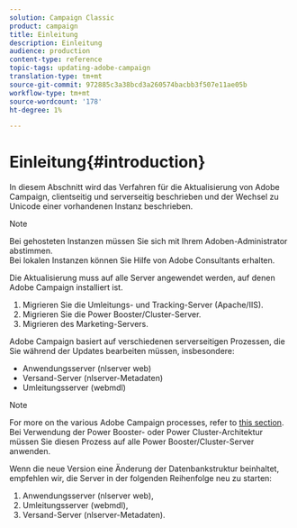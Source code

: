 ```yaml
---
solution: Campaign Classic
product: campaign
title: Einleitung
description: Einleitung
audience: production
content-type: reference
topic-tags: updating-adobe-campaign
translation-type: tm+mt
source-git-commit: 972885c3a38bcd3a260574bacbb3f507e11ae05b
workflow-type: tm+mt
source-wordcount: '178'
ht-degree: 1%

---
```



# Einleitung{#introduction}

In diesem Abschnitt wird das Verfahren für die Aktualisierung von Adobe Campaign, clientseitig und serverseitig beschrieben und der Wechsel zu Unicode einer vorhandenen Instanz beschrieben.

>[!NOTE]
>
>Bei gehosteten Instanzen müssen Sie sich mit Ihrem Adoben-Administrator abstimmen.\
>Bei lokalen Instanzen können Sie Hilfe von Adobe Consultants erhalten.

Die Aktualisierung muss auf alle Server angewendet werden, auf denen Adobe Campaign installiert ist.

1. Migrieren Sie die Umleitungs- und Tracking-Server (Apache/IIS).
1. Migrieren Sie die Power Booster/Cluster-Server.
1. Migrieren des Marketing-Servers.

Adobe Campaign basiert auf verschiedenen serverseitigen Prozessen, die Sie während der Updates bearbeiten müssen, insbesondere:

* Anwendungsserver (nlserver web)
* Versand-Server (nlserver-Metadaten)
* Umleitungsserver (webmdl)

>[!NOTE]
>
>For more on the various Adobe Campaign processes, refer to [this section](../../installation/using/general-architecture.md#logical-application-layer).\
>Bei Verwendung der Power Booster- oder Power Cluster-Architektur müssen Sie diesen Prozess auf alle Power Booster/Cluster-Server anwenden.

Wenn die neue Version eine Änderung der Datenbankstruktur beinhaltet, empfehlen wir, die Server in der folgenden Reihenfolge neu zu starten:

1. Anwendungsserver (nlserver web),
1. Umleitungsserver (webmdl),
1. Versand-Server (nlserver-Metadaten).

